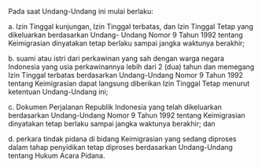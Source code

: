Pada saat Undang-Undang ini mulai berlaku:

a. Izin Tinggal kunjungan, Izin Tinggal terbatas, dan Izin Tinggal Tetap yang dikeluarkan berdasarkan Undang-
Undang Nomor 9 Tahun 1992 tentang Keimigrasian dinyatakan tetap berlaku sampai jangka waktunya
berakhir;

b. suami atau istri dari perkawinan yang sah dengan warga negara Indonesia yang usia perkawinannya
lebih dari 2 (dua) tahun dan memegang Izin Tinggal terbatas berdasarkan Undang-Undang Nomor 9
Tahun 1992 tentang Keimigrasian dapat langsung diberikan Izin Tinggal Tetap menurut ketentuan
Undang-Undang ini;

c. Dokumen Perjalanan Republik Indonesia yang telah dikeluarkan berdasarkan Undang-Undang Nomor 9
Tahun 1992 tentang Keimigrasian dinyatakan tetap berlaku sampai jangka waktunya berakhir; dan

d. perkara tindak pidana di bidang Keimigrasian yang sedang diproses dalam tahap penyidikan tetap
diproses berdasarkan Undang-Undang tentang Hukum Acara Pidana.